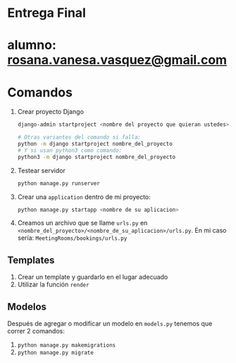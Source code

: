 # Entrega Final
# alumno: rosana.vanesa.vasquez@gmail.com

# Comandos

1. Crear proyecto Django
    ```bash
    django-admin startproject <nombre del proyecto que quieran ustedes>
    ```
    ```bash
    # Otras variantes del comando si falla:
    python -m django startproject nombre_del_proyecto
    # Y si usan python3 como comando:
    python3 -m django startproject nombre_del_proyecto
    ```
2. Testear servidor
    ```bash
    python manage.py runserver
    ```
3. Crear una `application` dentro de mi proyecto:
    ```bash
    python manage.py startapp <nombre de su aplicacion>
    ```
4. Creamos un archivo que se llame `urls.py` en `<nombre_del_proyecto>/<nombre_de_su_aplicacion>/urls.py`. En mi caso sería: `MeetingRooms/bookings/urls.py`


## Templates

1. Crear un template y guardarlo en el lugar adecuado
2. Utilizar la función `render`

## Modelos

Después de agregar o modificar un modelo en `models.py` tenemos que correr 2 comandos:

1. `python manage.py makemigrations`
2. `python manage.py migrate`
